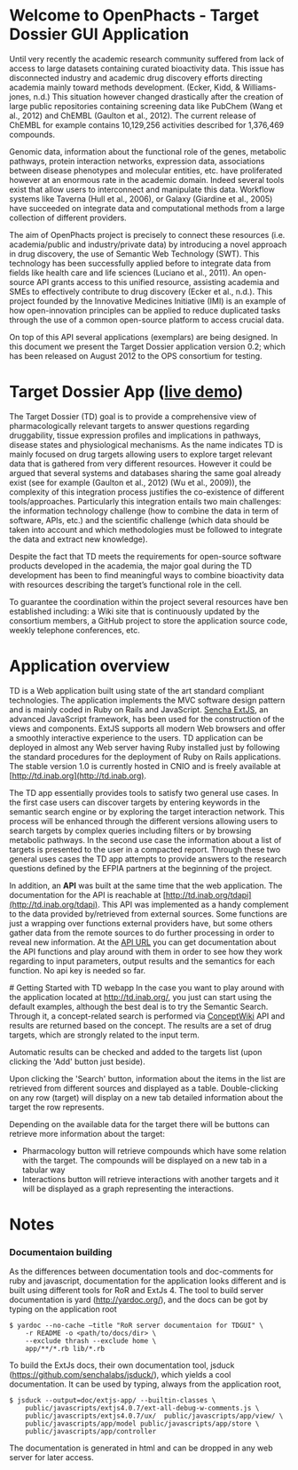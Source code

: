 Welcome to OpenPhacts - Target Dossier GUI Application
======================================================
Until very recently the academic research community suffered from lack of access to large datasets containing curated bioactivity data. This issue has disconnected industry and academic drug discovery efforts directing academia mainly toward methods development. (Ecker, Kidd, & Williams-jones, n.d.) This situation however changed drastically after the creation of large public repositories containing screening data like PubChem (Wang et al., 2012) and ChEMBL (Gaulton et al., 2012). The current release of ChEMBL for example contains 10,129,256 activities described for 1,376,469 compounds. 

Genomic data, information about the functional role of the genes, metabolic pathways, protein interaction networks, expression data, associations between disease phenotypes and molecular entities, etc. have proliferated however at an enormous rate in the academic domain. Indeed several tools exist that allow users to interconnect and manipulate this data. Workflow systems like Taverna (Hull et al., 2006), or Galaxy (Giardine et al., 2005) have succeeded on integrate data and computational methods from a large collection of different providers.    

The aim of OpenPhacts project is precisely to connect these resources (i.e. academia/public and industry/private data) by introducing a novel approach in drug discovery, the use of Semantic Web Technology (SWT). This technology has been successfully applied before to integrate data from fields like health care and life sciences (Luciano et al., 2011). An open-source API grants access to this unified resource, assisting academia and SMEs to effectively contribute to drug discovery (Ecker et al., n.d.). This project founded by the Innovative Medicines Initiative (IMI) is an example of how open-innovation principles can be applied to reduce duplicated tasks through the use of a common open-source platform to access crucial data.   

On top of this API several applications (exemplars) are being designed. In this document we present the Target Dossier application version 0.2; which has been released on August 2012 to the OPS consortium for testing.  


Target Dossier App ([live demo](http://td.inab.org))
==================
The Target Dossier (TD) goal is to provide a comprehensive view of pharmacologically relevant targets to answer questions regarding druggability, tissue expression profiles and implications in pathways, disease states and physiological mechanisms. 
As the name indicates TD is mainly focused on drug targets allowing users to explore target relevant data that is gathered from very different resources. However it could be argued that several systems and databases sharing the same goal already exist (see for example (Gaulton et al., 2012) (Wu et al., 2009)), the complexity of this integration process justifies the co-existence of different tools/approaches. Particularly this integration entails two main challenges: the information technology challenge (how to combine the data in term of software, APIs, etc.) and the scientific challenge (which data should be taken into account and which methodologies must be followed to integrate the data and extract new knowledge).

Despite the fact that TD meets the requirements for open-source software products developed in the academia, the major goal during the TD development has been to find meaningful ways to combine bioactivity data with resources describing the target’s functional role in the cell. 

To guarantee the coordination within the project several resources have ben established including: a Wiki site that is continuously updated by the consortium members, a GitHub project to store the application source code, weekly telephone conferences, etc.

# Application overview

TD is a Web application built using state of the art standard compliant technologies. The application implements the MVC software design pattern and is mainly coded in Ruby on Rails and JavaScript. [Sencha ExtJS](http://www.sencha.com/products/extjs/), an advanced JavaScript framework, has been used for the construction of the views and components. ExtJS supports all modern Web browsers and offer a smoothly interactive experience to the users. TD application can be deployed in almost any Web server having Ruby installed just by following the standard procedures for the deployment of Ruby on Rails applications. The stable version 1.0 is currently hosted in CNIO and is freely available at [http://td.inab.org](http://td.inab.org). 


The TD app essentially provides tools to satisfy two general use cases. In the first case users can discover targets by entering keywords in the semantic search engine or by exploring the target interaction network. This process will be enhanced through the different versions allowing users to search targets by complex queries including filters or by browsing metabolic pathways. In the second use case the information about a list of targets is presented to the user in a compacted report. Through these two general uses cases the TD app attempts to provide answers to the research questions defined by the EFPIA partners at the beginning of the project.

In addition, an __API__ was built at the same time that the web application. The documentation for the API is reachable at [http://td.inab.org/tdapi](http://td.inab.org/tdapi). This API was implemented as a handy complement to the data provided by/retrieved from external sources. Some functions are just a wrapping over functions external providers have, but some others gather data from the remote sources to do further processing in order to reveal new information. At the [API URL](http://td.inab.org/tdapi) you can get documentation about the API functions and play around with them in order to see how they work regarding to input parameters, output results and the semantics for each function. No api key is needed so far.

# Getting Started with TD webapp
In the case you want to play around with the application located at http://td.inab.org/, you just can start using the default examples, although the best deal is to try the Semantic Search. Through it, a concept-related search is performed via [ConceptWiki](http://www.conceptwiki.org/) API and results are returned based on the concept. The results are a set of drug targets, which are strongly related to the input term.

Automatic results can be checked and added to the targets list (upon clicking the 'Add' button just beside). 

Upon clicking the 'Search' button, information about the items in the list are retrieved from different sources and displayed as a table. Double-clicking on any row (target) will display on a new tab detailed information about the target the row represents. 

Depending on the available data for the target there will be buttons can retrieve more information about the target:
* Pharmacology button will retrieve compounds which have some relation with the target. The compounds will be displayed on a new tab in a tabular way
* Interactions button will retrieve interactions with another targets and it will be displayed as a graph representing the interactions.

# Notes
### Documentaion building
As the differences between documentation tools and doc-comments for ruby and javascript, documentation for the application looks different and is built using different tools for RoR and ExtJs 4. 
The tool to build server documentation is yard (http://yardoc.org/), and the docs can be got by typing on the application root 

    $ yardoc --no-cache –title "RoR server documentaion for TDGUI" \
        -r README -o <path/to/docs/dir> \
        --exclude thrash --exclude home \
        app/**/*.rb lib/*.rb

To build the ExtJs docs, their own documentation tool, jsduck (https://github.com/senchalabs/jsduck/), which yields a cool documentation. It can be used by typing, always from the application root, 

    $ jsduck --output=doc/extjs-app/ --builtin-classes \
        public/javascripts/extjs4.0.7/ext-all-debug-w-comments.js \
        public/javascripts/extjs4.0.7/ux/  public/javascripts/app/view/ \
        public/javascripts/app/model public/javascripts/app/store \
        public/javascripts/app/controller
      
The documentation is generated in html and can be dropped in any web server for later access.
